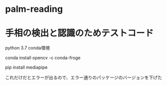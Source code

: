 # palm-reading
# 手相の検出と認識のためテストコード

python 3.7 conda環境

conda install opencv -c conda-froge

pip install mediapipe

これだけだとエラーが出るので、エラー通りのパッケージのバージョンを下げた

